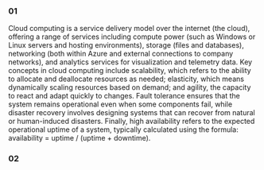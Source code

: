 ### 01
Cloud computing is a service delivery model over the internet (the cloud), offering a range of services including compute power (such as Windows or Linux servers and hosting environments), storage (files and databases), networking (both within Azure and external connections to company networks), and analytics services for visualization and telemetry data. Key concepts in cloud computing include scalability, which refers to the ability to allocate and deallocate resources as needed; elasticity, which means dynamically scaling resources based on demand; and agility, the capacity to react and adapt quickly to changes. Fault tolerance ensures that the system remains operational even when some components fail, while disaster recovery involves designing systems that can recover from natural or human-induced disasters. Finally, high availability refers to the expected operational uptime of a system, typically calculated using the formula:
availability = uptime / (uptime + downtime).

### 02
